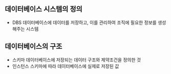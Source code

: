 ## 데이터베이스 시스템의 정의
- DBS 
	데이터베이스에 데이터를 저장하고, 이를 관리하여 조직에 필요한 정보를 생성해주는 시스템

## 데이터베이스의 구조
- 스키마
	데이터베이스에 저장되는 데이터 구조와 제약조건을 정의한 것
- 인스턴스
	스키마에 따라 데이터베이스에 실제로 저장된 값